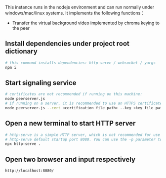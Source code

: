 This instance runs in the nodejs environment and can run normally under windows/mac/linux systems. It implements the following functions：

- Transfer the virtual background video implemented by chroma keying to the peer

## Install dependencies under project root dictionary

```bash
# this command installs dependencies: http-serve / websocket / yargs
npm i
```

## Start signaling service

```bash
# certificates are not recommended if running on this machine:
node peerserver.js
# if running on a server, it is recommended to use an HTTPS certificate:
node peerserver.js --cert <certification file path> --key <key file path>
```

## Open a new terminal to start HTTP server

```bash
# http-serve is a simple HTTP server, which is not recommended for use in production environments
# http-serve default startup port 8080. You can use the -p parameter to modify the port
npx http-serve .
```

## Open two browser and input respectively

```bash
http://localhost:8080/
```